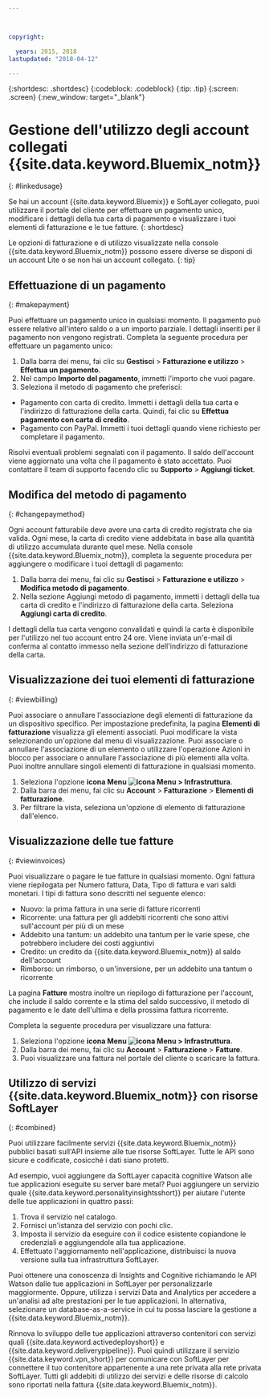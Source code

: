 ```yaml
---



copyright:

  years: 2015, 2018
lastupdated: "2018-04-12"

---
```


{:shortdesc: .shortdesc}
{:codeblock: .codeblock}
{:tip: .tip}
{:screen: .screen}
{:new_window: target="_blank"}

# Gestione dell'utilizzo degli account collegati {{site.data.keyword.Bluemix_notm}}
{: #linkedusage}

Se hai un account {{site.data.keyword.Bluemix}} e SoftLayer collegato, puoi utilizzare il portale del cliente per effettuare un pagamento unico, modificare i dettagli della tua carta di pagamento e visualizzare i tuoi elementi di fatturazione e le tue fatture.
{: shortdesc}

Le opzioni di fatturazione e di utilizzo visualizzate nella console {{site.data.keyword.Bluemix_notm}} possono essere diverse se disponi di un account Lite o se non hai un account collegato.
{: tip}

## Effettuazione di un pagamento
{: #makepayment}

Puoi effettuare un pagamento unico in qualsiasi momento. Il pagamento può essere relativo all'intero saldo o a un importo parziale. I dettagli inseriti per il pagamento non vengono registrati. Completa la seguente procedura per effettuare un pagamento unico:

1. Dalla barra dei menu, fai clic su **Gestisci** > **Fatturazione e utilizzo** > **Effettua un pagamento**.  
2. Nel campo **Importo del pagamento**, immetti l'importo che vuoi pagare. 
3. Seleziona il metodo di pagamento che preferisci:
 * Pagamento con carta di credito. Immetti i dettagli della tua carta e l'indirizzo di fatturazione della carta. Quindi, fai clic su **Effettua pagamento con carta di credito**.
 * Pagamento con PayPal. Immetti i tuoi dettagli quando viene richiesto per completare il pagamento.

Risolvi eventuali problemi segnalati con il pagamento. Il saldo dell'account viene aggiornato una volta che il pagamento è stato accettato. Puoi contattare il team di supporto facendo clic su **Supporto** > **Aggiungi ticket**.

## Modifica del metodo di pagamento
{: #changepaymethod}

Ogni account fatturabile deve avere una carta di credito registrata che sia valida. Ogni mese, la carta di credito viene addebitata in base alla quantità di utilizzo accumulata durante quel mese. Nella console {{site.data.keyword.Bluemix_notm}}, completa la seguente procedura per aggiungere o modificare i tuoi dettagli di pagamento:

1. Dalla barra dei menu, fai clic su **Gestisci** > **Fatturazione e utilizzo** > **Modifica metodo di pagamento**.  
2. Nella sezione Aggiungi metodo di pagamento, immetti i dettagli della tua carta di credito e l'indirizzo di fatturazione della carta. Seleziona **Aggiungi carta di credito**.

I dettagli della tua carta vengono convalidati e quindi la carta è disponibile per l'utilizzo nel tuo account entro 24 ore. Viene inviata un'e-mail di conferma
al contatto immesso nella sezione dell'indirizzo di fatturazione della carta.

## Visualizzazione dei tuoi elementi di fatturazione
{: #viewbilling}

Puoi associare o annullare l'associazione degli elementi di fatturazione da un dispositivo specifico. Per impostazione predefinita, la pagina **Elementi di fatturazione** visualizza gli elementi associati. Puoi modificare la vista selezionando un'opzione
dal menu di visualizzazione. Puoi associare o annullare l'associazione di un elemento o utilizzare l'operazione Azioni in blocco per associare o annullare l'associazione di più elementi alla volta. Puoi inoltre annullare singoli elementi di fatturazione in qualsiasi momento.  

1. Seleziona l'opzione **icona Menu ![icona Menu](../icons/icon_hamburger.svg) > Infrastruttura**. 
2. Dalla barra dei menu, fai clic su **Account** > **Fatturazione** > **Elementi di fatturazione**.
3. Per filtrare la vista, seleziona un'opzione di elemento di fatturazione dall'elenco.

## Visualizzazione delle tue fatture
{: #viewinvoices}

Puoi visualizzare o pagare le tue fatture in qualsiasi momento. Ogni fattura viene riepilogata per Numero fattura, Data, Tipo di fattura e vari
saldi monetari. I tipi di fattura sono descritti nel seguente elenco:

 *  Nuovo: la prima fattura in una serie di fatture ricorrenti
 *  Ricorrente: una fattura per gli addebiti ricorrenti che sono attivi sull'account per più di un mese 
 *  Addebito una tantum: un addebito una tantum per le varie spese, che potrebbero includere dei costi aggiuntivi
 *  Credito: un credito da {{site.data.keyword.Bluemix_notm}} al saldo dell'account
 *  Rimborso: un rimborso, o un'inversione, per un addebito una tantum o ricorrente

La pagina **Fatture** mostra inoltre un riepilogo di fatturazione per l'account, che include il saldo corrente e la stima del saldo successivo,
il metodo di pagamento e le date dell'ultima e della prossima fattura ricorrente.

Completa la seguente procedura per visualizzare una fattura:

1. Seleziona l'opzione **icona Menu ![icona Menu](../icons/icon_hamburger.svg) > Infrastruttura**. 
2. Dalla barra dei menu, fai clic su **Account** > **Fatturazione** > **Fatture**.
3. Puoi visualizzare una fattura nel portale del cliente o scaricare la fattura.

## Utilizzo di servizi {{site.data.keyword.Bluemix_notm}} con risorse SoftLayer
{: #combined}

Puoi utilizzare facilmente servizi {{site.data.keyword.Bluemix_notm}} pubblici basati sull'API insieme alle tue risorse SoftLayer. Tutte le API sono sicure e codificate, cosicché i dati siano protetti.

Ad esempio, vuoi aggiungere da SoftLayer capacità cognitive Watson alle tue applicazioni eseguite su server bare metal? Puoi aggiungere un servizio quale {{site.data.keyword.personalityinsightsshort}} per aiutare l'utente delle tue applicazioni in quattro passi:

1. Trova il servizio nel catalogo.
2. Fornisci un'istanza del servizio con pochi clic.
3. Imposta il servizio da eseguire con il codice esistente copiandone le credenziali e aggiungendole alla tua applicazione.
4. Effettuato l'aggiornamento nell'applicazione, distribuisci la nuova versione sulla tua infrastruttura SoftLayer.

Puoi ottenere una conoscenza di Insights and Cognitive richiamando le API Watson dalle tue applicazioni in SoftLayer per personalizzarle maggiormente. Oppure, utilizza i servizi Data and Analytics per accedere a un'analisi ad alte prestazioni per le tue applicazioni. In alternativa, selezionare un database-as-a-service in cui tu possa lasciare la gestione a {{site.data.keyword.Bluemix_notm}}.

Rinnova lo sviluppo delle tue applicazioni attraverso contenitori con servizi quali {{site.data.keyword.activedeployshort}} e {{site.data.keyword.deliverypipeline}}. Puoi quindi utilizzare il servizio {{site.data.keyword.vpn_short}} per comunicare con SoftLayer per connettere il tuo contenitore appartenente a una rete privata alla rete privata SoftLayer. Tutti gli addebiti di utilizzo dei servizi e delle risorse di calcolo sono riportati nella fattura {{site.data.keyword.Bluemix_notm}}.
